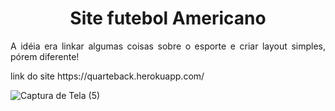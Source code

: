 <h1 align="center"> Site futebol Americano </h1>

<p align="justify"> A idéia era linkar algumas coisas sobre o esporte e criar layout simples, pórem diferente!</p>
<p align="justify"> link do site https://quarteback.herokuapp.com/</p>

![Captura de Tela (5)](https://user-images.githubusercontent.com/91853975/159040448-47785aba-b0d2-4256-af9e-f18bc3c57b56.png)
